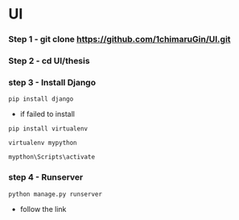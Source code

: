 # UI

### Step 1 - git clone https://github.com/1chimaruGin/UI.git

### Step 2 - cd UI/thesis

### step 3 - Install Django 
```
pip install django
```
- if failed to install

```
pip install virtualenv
```

```
virtualenv mypython
```

```
mypthon\Scripts\activate
```

### step 4 - Runserver

```python manage.py runserver```

- follow the link


